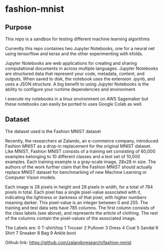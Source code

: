 # fashion-mnist

## Purpose

This repo is a sandbox for testing different  machine learning algorithms

Currently this repo containes two Jupyter Notebooks, one for a neural net using tensorflow and keras and the other experimenting with kfolds.

Jupyter Notebooks are web applications for creating and sharing computational documents in across multiple languages. Jupyter Notebooks are structured data that represent your code, metadata, content, and outputs. When saved to disk, the notebook uses the extension .ipynb, and uses a JSON structure. A big benefit to using Jupyter Notebooks is the ability to configure your runtime dependencies and environment.

I execute my notebooks in a linux environment on AWS Sagemaker but these notebooks can easily be ported to uses Google Colab as well.

## Dataset

The dataset used is the Fashion MNIST dataset

Recently, the researchers at Zalando, an e-commerce company, introduced Fashion MNIST as a drop-in replacement for the original MNIST dataset. Like MNIST, Fashion MNIST consists of a training set consisting of 60,000 examples belonging to 10 different classes and a test set of 10,000 examples. Each training example is a gray-scale image, 28x28 in size. The authors of the work further claim that the Fashion MNIST should actually replace MNIST dataset for benchmarking of new Machine Learning or Computer Vision models.

Each image is 28 pixels in height and 28 pixels in width, for a total of 784 pixels in total. Each pixel has a single pixel-value associated with it, indicating the lightness or darkness of that pixel, with higher numbers meaning darker. This pixel-value is an integer between 0 and 255. The training and test data sets have 785 columns. The first column consists of the class labels (see above), and represents the article of clothing. The rest of the columns contain the pixel-values of the associated image.

The Labels are:
0 T-shirt/top 1 Trouser 2 Pullover 3 Dress 4 Coat 5 Sandal 6 Shirt 7 Sneaker 8 Bag 9 Ankle boot

Github link: https://github.com/zalandoresearch/fashion-mnist
